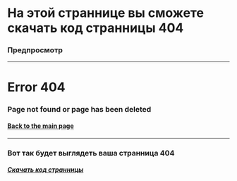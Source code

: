 <h1>На этой страннице вы сможете скачать код странницы 404</h1>
<h3><p>Предпросмотр</p></h3>
<hr>
<h1>Error 404</h1>
<h3>Page not found or page has been deleted</h3>
<h4><a href="Ссылка на ваш сайт">Back to the main page</a></h3>
<hr>
<h3>Вот так будет выглядеть ваша странница 404</h3>
<h5><a href="mrkliner.github.io/Pages/404/code.htm">Скачать код странницы</a></h5>
